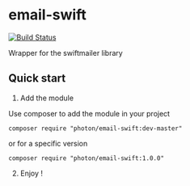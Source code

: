 email-swift
========

[![Build Status](https://travis-ci.org/photon/email-swift.svg?branch=master)](https://travis-ci.org/photon/email-swift)

Wrapper for the swiftmailer library

Quick start
-----------

1) Add the module

Use composer to add the module in your project

	composer require "photon/email-swift:dev-master"

or for a specific version

	composer require "photon/email-swift:1.0.0"

2) Enjoy !
